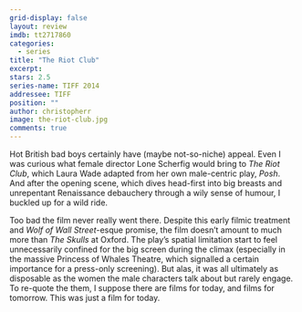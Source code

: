 ```yaml
---
grid-display: false
layout: review
imdb: tt2717860
categories: 
  - series
title: "The Riot Club"
excerpt: 
stars: 2.5
series-name: TIFF 2014
addressee: TIFF
position: ""
author: christopherr
image: the-riot-club.jpg
comments: true
---
```


Hot British bad boys certainly have (maybe not-so-niche) appeal. Even I was curious what female director Lone Scherfig would bring to _The Riot Club_, which Laura Wade adapted from her own male-centric play, _Posh_. And after the opening scene, which dives head-first into big breasts and unrepentant Renaissance debauchery through a wily sense of humour, I buckled up for a wild ride.

Too bad the film never really went there. Despite this early filmic treatment and _Wolf of Wall Street_-esque promise, the film doesn’t amount to much more than _The Skulls_ at Oxford. The play’s spatial limitation start to feel unnecessarily confined for the big screen during the climax (especially in the massive Princess of Whales Theatre, which signalled a certain importance for a press-only screening). But alas, it was all ultimately as disposable as the women the male characters talk about but rarely engage. To re-quote the them, I suppose there are films for today, and films for tomorrow. This was just a film for today.
